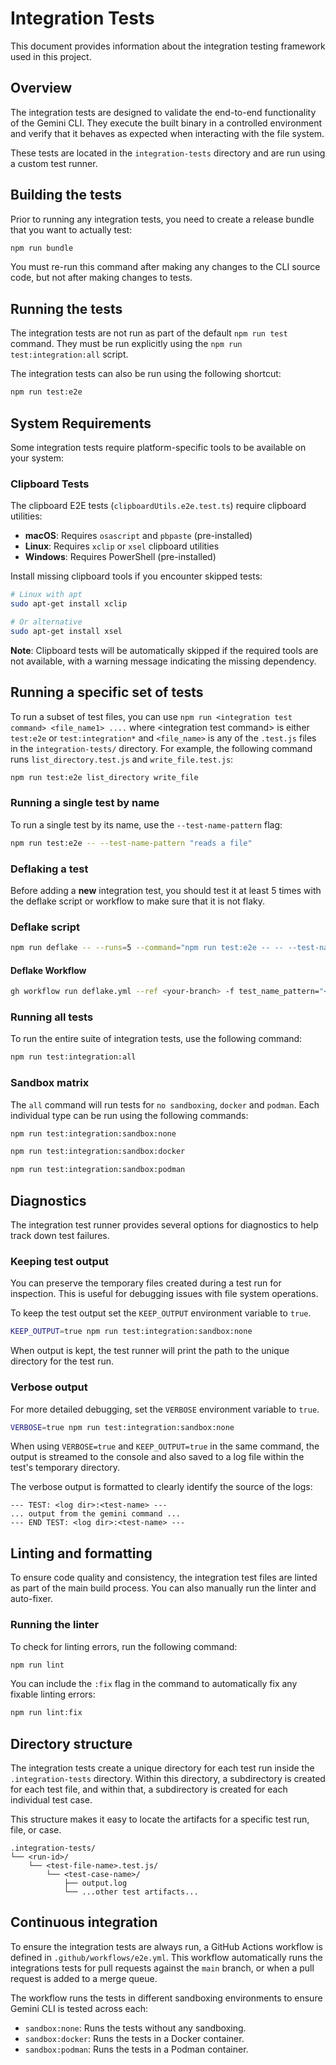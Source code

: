 # Integration Tests

This document provides information about the integration testing framework used
in this project.

## Overview

The integration tests are designed to validate the end-to-end functionality of
the Gemini CLI. They execute the built binary in a controlled environment and
verify that it behaves as expected when interacting with the file system.

These tests are located in the `integration-tests` directory and are run using a
custom test runner.

## Building the tests

Prior to running any integration tests, you need to create a release bundle that
you want to actually test:

```bash
npm run bundle
```

You must re-run this command after making any changes to the CLI source code,
but not after making changes to tests.

## Running the tests

The integration tests are not run as part of the default `npm run test` command.
They must be run explicitly using the `npm run test:integration:all` script.

The integration tests can also be run using the following shortcut:

```bash
npm run test:e2e
```

## System Requirements

Some integration tests require platform-specific tools to be available on your
system:

### Clipboard Tests

The clipboard E2E tests (`clipboardUtils.e2e.test.ts`) require clipboard
utilities:

- **macOS**: Requires `osascript` and `pbpaste` (pre-installed)
- **Linux**: Requires `xclip` or `xsel` clipboard utilities
- **Windows**: Requires PowerShell (pre-installed)

Install missing clipboard tools if you encounter skipped tests:

```bash
# Linux with apt
sudo apt-get install xclip

# Or alternative
sudo apt-get install xsel
```

**Note**: Clipboard tests will be automatically skipped if the required tools
are not available, with a warning message indicating the missing dependency.

## Running a specific set of tests

To run a subset of test files, you can use
`npm run <integration test command> <file_name1> ....` where &lt;integration
test command&gt; is either `test:e2e` or `test:integration*` and `<file_name>`
is any of the `.test.js` files in the `integration-tests/` directory. For
example, the following command runs `list_directory.test.js` and
`write_file.test.js`:

```bash
npm run test:e2e list_directory write_file
```

### Running a single test by name

To run a single test by its name, use the `--test-name-pattern` flag:

```bash
npm run test:e2e -- --test-name-pattern "reads a file"
```

### Deflaking a test

Before adding a **new** integration test, you should test it at least 5 times
with the deflake script or workflow to make sure that it is not flaky.

### Deflake script

```bash
npm run deflake -- --runs=5 --command="npm run test:e2e -- -- --test-name-pattern '<your-new-test-name>'"
```

#### Deflake Workflow

```bash
gh workflow run deflake.yml --ref <your-branch> -f test_name_pattern="<your-test-name-pattern>"
```

### Running all tests

To run the entire suite of integration tests, use the following command:

```bash
npm run test:integration:all
```

### Sandbox matrix

The `all` command will run tests for `no sandboxing`, `docker` and `podman`.
Each individual type can be run using the following commands:

```bash
npm run test:integration:sandbox:none
```

```bash
npm run test:integration:sandbox:docker
```

```bash
npm run test:integration:sandbox:podman
```

## Diagnostics

The integration test runner provides several options for diagnostics to help
track down test failures.

### Keeping test output

You can preserve the temporary files created during a test run for inspection.
This is useful for debugging issues with file system operations.

To keep the test output set the `KEEP_OUTPUT` environment variable to `true`.

```bash
KEEP_OUTPUT=true npm run test:integration:sandbox:none
```

When output is kept, the test runner will print the path to the unique directory
for the test run.

### Verbose output

For more detailed debugging, set the `VERBOSE` environment variable to `true`.

```bash
VERBOSE=true npm run test:integration:sandbox:none
```

When using `VERBOSE=true` and `KEEP_OUTPUT=true` in the same command, the output
is streamed to the console and also saved to a log file within the test's
temporary directory.

The verbose output is formatted to clearly identify the source of the logs:

```
--- TEST: <log dir>:<test-name> ---
... output from the gemini command ...
--- END TEST: <log dir>:<test-name> ---
```

## Linting and formatting

To ensure code quality and consistency, the integration test files are linted as
part of the main build process. You can also manually run the linter and
auto-fixer.

### Running the linter

To check for linting errors, run the following command:

```bash
npm run lint
```

You can include the `:fix` flag in the command to automatically fix any fixable
linting errors:

```bash
npm run lint:fix
```

## Directory structure

The integration tests create a unique directory for each test run inside the
`.integration-tests` directory. Within this directory, a subdirectory is created
for each test file, and within that, a subdirectory is created for each
individual test case.

This structure makes it easy to locate the artifacts for a specific test run,
file, or case.

```
.integration-tests/
└── <run-id>/
    └── <test-file-name>.test.js/
        └── <test-case-name>/
            ├── output.log
            └── ...other test artifacts...
```

## Continuous integration

To ensure the integration tests are always run, a GitHub Actions workflow is
defined in `.github/workflows/e2e.yml`. This workflow automatically runs the
integrations tests for pull requests against the `main` branch, or when a pull
request is added to a merge queue.

The workflow runs the tests in different sandboxing environments to ensure
Gemini CLI is tested across each:

- `sandbox:none`: Runs the tests without any sandboxing.
- `sandbox:docker`: Runs the tests in a Docker container.
- `sandbox:podman`: Runs the tests in a Podman container.
